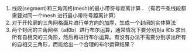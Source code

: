 # 
1. 线段(segment)和三角网格(mesh)的最小带符号距离计算 . （有若干条线段都需要对同一个mesh 进行最小带符号距离计算）
2. 对于开轮廓的三角网格面片进行单方向的加厚，生成一个封闭的实体算法
3. 两个封闭的三角网格（a和b）进行布尔运算，通常情况下要分别对a 和b 求出所有自相交的三角形，然后再进行布尔运算。有没有办法不需要分别求出所有的自相交三角形，而能给出一个合理的布尔运算结果？
